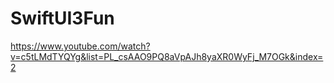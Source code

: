 # SwiftUI3Fun

https://www.youtube.com/watch?v=c5tLMdTYQYg&list=PL_csAAO9PQ8aVpAJh8yaXR0WyFj_M7OGk&index=2
